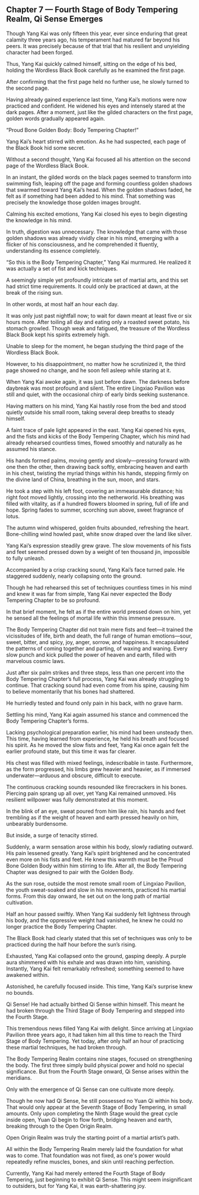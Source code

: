 ## Chapter 7 — Fourth Stage of Body Tempering Realm, Qi Sense Emerges

Though Yang Kai was only fifteen this year, ever since enduring that great calamity three years ago, his temperament had matured far beyond his peers. It was precisely because of that trial that his resilient and unyielding character had been forged.

Thus, Yang Kai quickly calmed himself, sitting on the edge of his bed, holding the Wordless Black Book carefully as he examined the first page.

After confirming that the first page held no further use, he slowly turned to the second page.

Having already gained experience last time, Yang Kai’s motions were now practiced and confident. He widened his eyes and intensely stared at the dark pages. After a moment, just like the gilded characters on the first page, golden words gradually appeared again.

“Proud Bone Golden Body: Body Tempering Chapter!”

Yang Kai’s heart stirred with emotion. As he had suspected, each page of the Black Book hid some secret.

Without a second thought, Yang Kai focused all his attention on the second page of the Wordless Black Book.

In an instant, the gilded words on the black pages seemed to transform into swimming fish, leaping off the page and forming countless golden shadows that swarmed toward Yang Kai’s head. When the golden shadows faded, he felt as if something had been added to his mind. That something was precisely the knowledge those golden images brought.

Calming his excited emotions, Yang Kai closed his eyes to begin digesting the knowledge in his mind.

In truth, digestion was unnecessary. The knowledge that came with those golden shadows was already vividly clear in his mind, emerging with a flicker of his consciousness, and he comprehended it fluently, understanding its essence completely.

“So this is the Body Tempering Chapter,” Yang Kai murmured. He realized it was actually a set of fist and kick techniques.

A seemingly simple yet profoundly intricate set of martial arts, and this set had strict time requirements. It could only be practiced at dawn, at the break of the rising sun.

In other words, at most half an hour each day.

It was only just past nightfall now; to wait for dawn meant at least five or six hours more. After toiling all day and eating only a roasted sweet potato, his stomach growled. Though weak and fatigued, the treasure of the Wordless Black Book kept his spirits extremely high.

Unable to sleep for the moment, he began studying the third page of the Wordless Black Book.

However, to his disappointment, no matter how he scrutinized it, the third page showed no change, and he soon fell asleep while staring at it.

When Yang Kai awoke again, it was just before dawn. The darkness before daybreak was most profound and silent. The entire Lingxiao Pavilion was still and quiet, with the occasional chirp of early birds seeking sustenance.

Having matters on his mind, Yang Kai hastily rose from the bed and stood quietly outside his small room, taking several deep breaths to steady himself.

A faint trace of pale light appeared in the east. Yang Kai opened his eyes, and the fists and kicks of the Body Tempering Chapter, which his mind had already rehearsed countless times, flowed smoothly and naturally as he assumed his stance.

His hands formed palms, moving gently and slowly—pressing forward with one then the other, then drawing back softly, embracing heaven and earth in his chest, twisting the myriad things within his hands, stepping firmly on the divine land of China, breathing in the sun, moon, and stars.

He took a step with his left foot, covering an immeasurable distance; his right foot moved lightly, crossing into the netherworld. His breathing was filled with vitality, as if a hundred flowers bloomed in spring, full of life and hope. Spring fades to summer, scorching sun above, sweet fragrance of lotus.

The autumn wind whispered, golden fruits abounded, refreshing the heart. Bone-chilling wind howled past, white snow draped over the land like silver.

Yang Kai’s expression steadily grew grave. The slow movements of his fists and feet seemed pressed down by a weight of ten thousand jin, impossible to fully unleash.

Accompanied by a crisp cracking sound, Yang Kai’s face turned pale. He staggered suddenly, nearly collapsing onto the ground.

Though he had rehearsed this set of techniques countless times in his mind and knew it was far from simple, Yang Kai never expected the Body Tempering Chapter to be so profound.

In that brief moment, he felt as if the entire world pressed down on him, yet he sensed all the feelings of mortal life within this immense pressure.

The Body Tempering Chapter did not train mere fists and feet—it trained the vicissitudes of life, birth and death, the full range of human emotions—sour, sweet, bitter, and spicy, joy, anger, sorrow, and happiness. It encapsulated the patterns of coming together and parting, of waxing and waning. Every slow punch and kick pulled the power of heaven and earth, filled with marvelous cosmic laws.

Just after six palm strikes and three steps, less than one percent into the Body Tempering Chapter’s full process, Yang Kai was already struggling to continue. That cracking sound had even come from his spine, causing him to believe momentarily that his bones had shattered.

He hurriedly tested and found only pain in his back, with no grave harm.

Settling his mind, Yang Kai again assumed his stance and commenced the Body Tempering Chapter’s forms.

Lacking psychological preparation earlier, his mind had been unsteady then. This time, having learned from experience, he held his breath and focused his spirit. As he moved the slow fists and feet, Yang Kai once again felt the earlier profound state, but this time it was far clearer.

His chest was filled with mixed feelings, indescribable in taste. Furthermore, as the form progressed, his limbs grew heavier and heavier, as if immersed underwater—arduous and obscure, difficult to execute.

The continuous cracking sounds resounded like firecrackers in his bones. Piercing pain sprang up all over, yet Yang Kai remained unmoved. His resilient willpower was fully demonstrated at this moment.

In the blink of an eye, sweat poured from him like rain, his hands and feet trembling as if the weight of heaven and earth pressed heavily on him, unbearably burdensome.

But inside, a surge of tenacity stirred.

Suddenly, a warm sensation arose within his body, slowly radiating outward. His pain lessened greatly. Yang Kai’s spirit brightened and he concentrated even more on his fists and feet. He knew this warmth must be the Proud Bone Golden Body within him stirring to life. After all, the Body Tempering Chapter was designed to pair with the Golden Body.

As the sun rose, outside the most remote small room of Lingxiao Pavilion, the youth sweat-soaked and slow in his movements, practiced his martial forms. From this day onward, he set out on the long path of martial cultivation.

Half an hour passed swiftly. When Yang Kai suddenly felt lightness through his body, and the oppressive weight had vanished, he knew he could no longer practice the Body Tempering Chapter.

The Black Book had clearly stated that this set of techniques was only to be practiced during the half hour before the sun’s rising.

Exhausted, Yang Kai collapsed onto the ground, gasping deeply. A purple aura shimmered with his exhale and was drawn into him, vanishing. Instantly, Yang Kai felt remarkably refreshed; something seemed to have awakened within.

Astonished, he carefully focused inside. This time, Yang Kai’s surprise knew no bounds.

Qi Sense! He had actually birthed Qi Sense within himself. This meant he had broken through the Third Stage of Body Tempering and stepped into the Fourth Stage.

This tremendous news filled Yang Kai with delight. Since arriving at Lingxiao Pavilion three years ago, it had taken him all this time to reach the Third Stage of Body Tempering. Yet today, after only half an hour of practicing these martial techniques, he had broken through.

The Body Tempering Realm contains nine stages, focused on strengthening the body. The first three simply build physical power and hold no special significance. But from the Fourth Stage onward, Qi Sense arises within the meridians.

Only with the emergence of Qi Sense can one cultivate more deeply.

Though he now had Qi Sense, he still possessed no Yuan Qi within his body. That would only appear at the Seventh Stage of Body Tempering, in small amounts. Only upon completing the Ninth Stage would the great cycle inside open, Yuan Qi begin to flow forth, bridging heaven and earth, breaking through to the Open Origin Realm.

Open Origin Realm was truly the starting point of a martial artist’s path.

All within the Body Tempering Realm merely laid the foundation for what was to come. That foundation was not fixed, as one's power would repeatedly refine muscles, bones, and skin until reaching perfection.

Currently, Yang Kai had merely entered the Fourth Stage of Body Tempering, just beginning to exhibit Qi Sense. This might seem insignificant to outsiders, but for Yang Kai, it was earth-shattering joy.